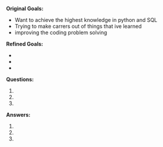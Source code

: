 **Original Goals:**

- Want to achieve the highest knowledge in python and SQL
- Trying to make carrers out of things that ive learned
- improving the coding problem solving

**Refined Goals:**

- 
- 
- 

**Questions:**

1. 
2. 
3. 

**Answers:**

1. 
2. 
3. 